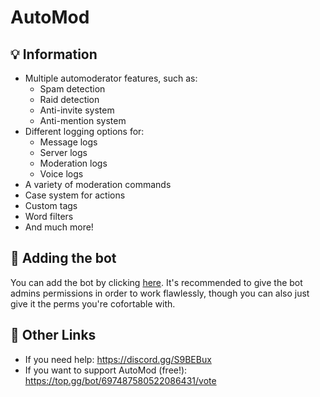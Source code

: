 # AutoMod

## 💡 Information
- Multiple automoderator features, such as:
    - Spam detection
    - Raid detection
    - Anti-invite system
    - Anti-mention system
- Different logging options for:
    - Message logs
    - Server logs
    - Moderation logs
    - Voice logs
- A variety of moderation commands
- Case system for actions
- Custom tags
- Word filters
- And much more!

## 🎉 Adding the bot
You can add the bot by clicking [here](https://bit.ly/AutoModDiscord). It's recommended to give the bot admins permissions in order to work flawlessly, though you can also just give it the perms you're cofortable with.

## 🔗 Other Links
- If you need help: https://discord.gg/S9BEBux
- If you want to support AutoMod (free!): https://top.gg/bot/697487580522086431/vote

